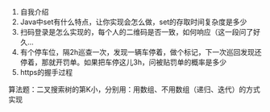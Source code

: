 1. 自我介绍
2. Java中set有什么特点，让你实现会怎么做，set的存取时间复杂度是多少
3. 扫码登录是怎么实现的，每个人的二维码是否一致，如何响应（这一段问了好久...
4. 有个停车位，隔2h巡查一次，发现一辆车停着，做个标记，下一次巡回发现还停着，那就开罚单。如果把车停这儿3h，问被贴罚单的概率是多少
5. https的握手过程

算法题：二叉搜索树的第K小，分别用：用数组、不用数组（递归、迭代）的方式实现

